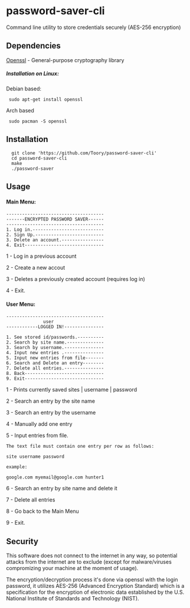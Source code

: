 # password-saver-cli
Command line utility to store credentials securely (AES-256 encryption)

## Dependencies

[Openssl](https://www.openssl.org/) - General-purpose cryptography library

##### Installation on Linux:

Debian based:

     sudo apt-get install openssl
Arch based

     sudo pacman -S openssl

## Installation
      git clone 'https://github.com/Toory/password-saver-cli'
      cd password-saver-cli
   	  make
      ./password-saver
	  
## Usage

#### Main Menu:

	-------------------------------------
	-------ENCRYPTED PASSWORD SAVER------
	-------------------------------------
	1. Log in.---------------------------
	2. Sign Up.--------------------------
	3. Delete an account.----------------
	4. Exit------------------------------

1 - Log in a previous account

2 - Create a new accout

3 - Deletes a previously created account (requires log in)

4 - Exit.

#### User Menu:

	-------------------------------------
	              user		
	------------LOGGED IN!---------------

	1. See stored id/passwords.----------
	2. Search by site name.--------------
	3. Search by username.---------------
	4. Input new entries .---------------
	5. Input new entries from file-------
	6. Search and Delete an entry--------
	7. Delete all entries.---------------
	8. Back------------------------------
	9. Exit------------------------------

1 - Prints currently saved sites | username | password

2 - Search an entry by the site name 

3 - Search an entry by the username

4 - Manually add one entry

5 - Input entries from file.

	The text file must contain one entry per row as follows: 
	
	site username password
	
	example:
	
	google.com myemail@google.com hunter1
	
6 - Search an entry by site name and delete it

7 - Delete all entries

8 - Go back to the Main Menu

9 - Exit.


## Security

This software does not connect to the internet in any way, so potential attacks from the internet are to exclude 
(except for malware/viruses compromizing your machine at the moment of usage).

The encryption/decryption process it's done via openssl with the login password,
it utilizes AES-256 (Advanced Encryption Standard) which is a specification for the encryption 
of electronic data established by the U.S. National Institute of Standards and Technology (NIST).
